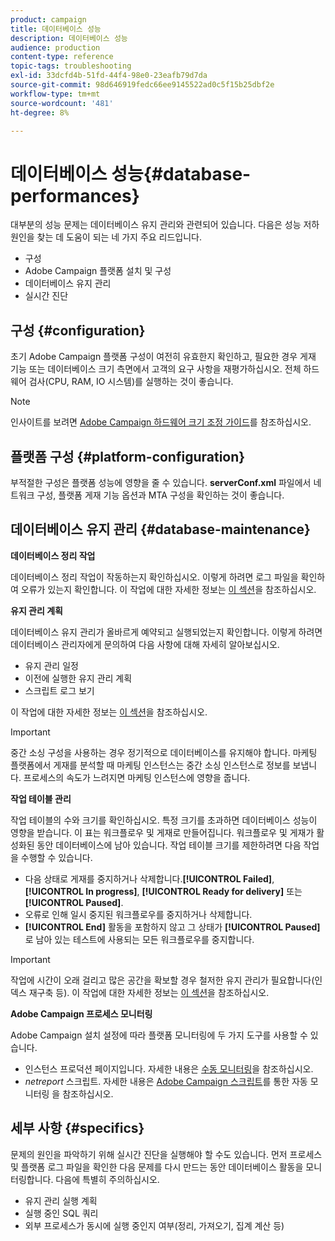 ```yaml
---
product: campaign
title: 데이터베이스 성능
description: 데이터베이스 성능
audience: production
content-type: reference
topic-tags: troubleshooting
exl-id: 33dcfd4b-51fd-44f4-98e0-23eafb79d7da
source-git-commit: 98d646919fedc66ee9145522ad0c5f15b25dbf2e
workflow-type: tm+mt
source-wordcount: '481'
ht-degree: 8%

---
```


# 데이터베이스 성능{#database-performances}

대부분의 성능 문제는 데이터베이스 유지 관리와 관련되어 있습니다. 다음은 성능 저하 원인을 찾는 데 도움이 되는 네 가지 주요 리드입니다.

* 구성
* Adobe Campaign 플랫폼 설치 및 구성
* 데이터베이스 유지 관리
* 실시간 진단

## 구성 {#configuration}

초기 Adobe Campaign 플랫폼 구성이 여전히 유효한지 확인하고, 필요한 경우 게재 기능 또는 데이터베이스 크기 측면에서 고객의 요구 사항을 재평가하십시오. 전체 하드웨어 검사(CPU, RAM, IO 시스템)를 실행하는 것이 좋습니다.

>[!NOTE]
>
>인사이트를 보려면 [Adobe Campaign 하드웨어 크기 조정 가이드](https://helpx.adobe.com/kr/campaign/kb/hardware-sizing-guide.html)를 참조하십시오.

## 플랫폼 구성 {#platform-configuration}

부적절한 구성은 플랫폼 성능에 영향을 줄 수 있습니다. **serverConf.xml** 파일에서 네트워크 구성, 플랫폼 게재 기능 옵션과 MTA 구성을 확인하는 것이 좋습니다.

## 데이터베이스 유지 관리 {#database-maintenance}

**데이터베이스 정리 작업**

데이터베이스 정리 작업이 작동하는지 확인하십시오. 이렇게 하려면 로그 파일을 확인하여 오류가 있는지 확인합니다. 이 작업에 대한 자세한 정보는 [이 섹션](../../production/using/database-cleanup-workflow.md)을 참조하십시오.

**유지 관리 계획**

데이터베이스 유지 관리가 올바르게 예약되고 실행되었는지 확인합니다. 이렇게 하려면 데이터베이스 관리자에게 문의하여 다음 사항에 대해 자세히 알아보십시오.

* 유지 관리 일정
* 이전에 실행한 유지 관리 계획
* 스크립트 로그 보기

이 작업에 대한 자세한 정보는 [이 섹션](../../production/using/recommendations.md)을 참조하십시오.

>[!IMPORTANT]
>
>중간 소싱 구성을 사용하는 경우 정기적으로 데이터베이스를 유지해야 합니다. 마케팅 플랫폼에서 게재를 분석할 때 마케팅 인스턴스는 중간 소싱 인스턴스로 정보를 보냅니다. 프로세스의 속도가 느려지면 마케팅 인스턴스에 영향을 줍니다.

**작업 테이블 관리**

작업 테이블의 수와 크기를 확인하십시오. 특정 크기를 초과하면 데이터베이스 성능이 영향을 받습니다. 이 표는 워크플로우 및 게재로 만들어집니다. 워크플로우 및 게재가 활성화된 동안 데이터베이스에 남아 있습니다. 작업 테이블 크기를 제한하려면 다음 작업을 수행할 수 있습니다.

* 다음 상태로 게재를 중지하거나 삭제합니다.**[!UICONTROL Failed]**, **[!UICONTROL In progress]**, **[!UICONTROL Ready for delivery]** 또는 **[!UICONTROL Paused]**.
* 오류로 인해 일시 중지된 워크플로우를 중지하거나 삭제합니다.
* **[!UICONTROL End]** 활동을 포함하지 않고 그 상태가 **[!UICONTROL Paused]**&#x200B;로 남아 있는 테스트에 사용되는 모든 워크플로우를 중지합니다.

>[!IMPORTANT]
>
>작업에 시간이 오래 걸리고 많은 공간을 확보할 경우 철저한 유지 관리가 필요합니다(인덱스 재구축 등). 이 작업에 대한 자세한 정보는 [이 섹션](../../production/using/recommendations.md)을 참조하십시오.

**Adobe Campaign 프로세스 모니터링**

Adobe Campaign 설치 설정에 따라 플랫폼 모니터링에 두 가지 도구를 사용할 수 있습니다.

* 인스턴스 프로덕션 페이지입니다. 자세한 내용은 [수동 모니터링](../../production/using/monitoring-processes.md#manual-monitoring)을 참조하십시오.
* *netreport* 스크립트. 자세한 내용은 [Adobe Campaign 스크립트](../../production/using/monitoring-processes.md#automatic-monitoring-via-adobe-campaign-scripts)를 통한 자동 모니터링 을 참조하십시오.

## 세부 사항 {#specifics}

문제의 원인을 파악하기 위해 실시간 진단을 실행해야 할 수도 있습니다. 먼저 프로세스 및 플랫폼 로그 파일을 확인한 다음 문제를 다시 만드는 동안 데이터베이스 활동을 모니터링합니다. 다음에 특별히 주의하십시오.

* 유지 관리 실행 계획
* 실행 중인 SQL 쿼리
* 외부 프로세스가 동시에 실행 중인지 여부(정리, 가져오기, 집계 계산 등)
